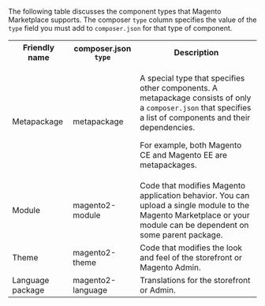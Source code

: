 <div markdown="1">

The following table discusses the component types that Magento Marketplace supports. The composer `type` column specifies the value of the `type` field you must add to `composer.json` for that type of component.

<table>
<tbody>
<tr>
<th>Friendly name</th>
<th>composer.json <code>type</code></th>
<th>Description</th>
</tr>
<tr>
<td>Metapackage</td>
<td>metapackage</td>
<td><p>A special type that specifies other components. A metapackage consists of only a <code>composer.json</code> that specifies a list of components and their dependencies. </p>
<p>For example, both Magento CE and Magento EE are metapackages.</p></td>
</tr>
<tr>
<td>Module</td>
<td>magento2-module</td>
<td>Code that modifies Magento application behavior. You can upload a single module to the Magento Marketplace or your module can be dependent on some parent package.</td>
</tr>
<tr>
<td>Theme</td>
<td>magento2-theme</td>
<td>Code that modifies the look and feel of the storefront or Magento Admin.</td>
</tr>
<td>Language package</td>
<td>magento2-language</td>
<td>Translations for the storefront or Admin.</td>
</tbody>
</table>
